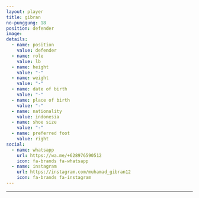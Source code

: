 ```yaml
---
layout: player
title: gibran
no-punggung: 18
position: defender
image: 
details:
  - name: position
    value: defender
  - name: role
    value: lb
  - name: height
    value: "-"
  - name: weight
    value: "-"
  - name: date of birth
    value: "-"
  - name: place of birth
    value: "-"
  - name: nationality
    value: indonesia
  - name: shoe size
    value: "-"
  - name: preferred foot
    value: right
social:
  - name: whatsapp
    url: https://wa.me/+628976590512
    icon: fa-brands fa-whatsapp
  - name: instagram
    url: https://instagram.com/muhamad_gibran12
    icon: fa-brands fa-instagram
---
```

---
